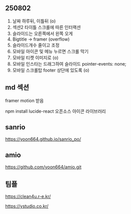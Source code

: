 ## 250802

1. 날짜 하루뒤, 이틀뒤 (o)
2. 섹션2 타이틀 스크롤에 따른 인터랙션
3. 슬라이드는 오른쪽에서 왼쪽 오게
4. Bigtitle -> framer (overflow)
5. 슬라이드개수 줄이고 조정
6. 모바일 아이콘 및 메뉴 누르면 스크롤 막기
7. 모바일 티켓 이미지로 (o)
8. 모바일 인스타는 드래그하여 슬라이드
pointer-events: none;
9. 모바일 스크롤탑 footer 상단에 있도록 (o)


## md 섹션
framer motion 받음

npm install lucide-react
오픈소스 아이콘 라이브러리


## sanrio
https://yoon664.github.io/sanrio_po/

## amio
https://github.com/yoon664/amio.git

## 팀플
https://clean4u.r-e.kr/



https://ystudio.co.kr/